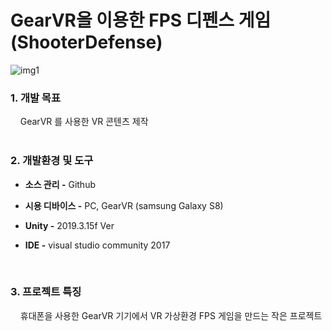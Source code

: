 # GearVR을 이용한 FPS 디펜스 게임 (ShooterDefense)

![img1](https://github.com/zigoom/ShooterDefense/assets/24885296/eb09b822-fe18-485f-b58e-fa2decf163f7)


### 1. 개발 목표  
&nbsp;&nbsp;&nbsp;   GearVR 를 사용한 VR 콘텐츠 제작   
<br/>
### 2. 개발환경 및 도구  
  - **소스 관리 -**  Github
  - **시용 디바이스 -**  PC, GearVR (samsung Galaxy S8)     
  
  - **Unity -** 2019.3.15f Ver 
  - **IDE -** visual studio community 2017  
<br/>

### 3. 프로젝트 특징  
&nbsp;&nbsp;&nbsp;   휴대폰을 사용한 GearVR 기기에서 VR 가상환경 FPS 게임을 만드는 작은 프로젝트
  
